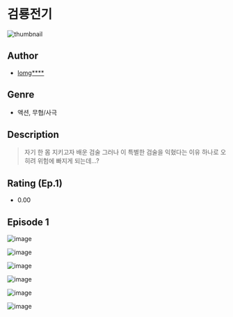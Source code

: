 # 검룡전기
![thumbnail](https://image-comic.pstatic.net/user_contents_data/challenge_comic/2023/05/23/324447/upload_7075217919599338037_480x623.jpeg)

## Author
- [lomg****](https://comic.naver.com/artistTitle?id=324447)

## Genre
- 액션, 무협/사극

## Description
> 자기 한 몸 지키고자 배운 검술 그러나 이 특별한 검술을 익혔다는 이유 하나로 오히려 위험에 빠지게 되는데...?


## Rating (Ep.1)
- 0.00

## Episode 1
![image](https://image-comic.pstatic.net/user_contents_data/challenge_comic/2023/05/23/324447/upload_3906934456432615777.jpeg)

![image](https://image-comic.pstatic.net/user_contents_data/challenge_comic/2023/05/23/324447/upload_3545512902706737251.jpeg)

![image](https://image-comic.pstatic.net/user_contents_data/challenge_comic/2023/05/23/324447/upload_3775481245047415140.jpeg)

![image](https://image-comic.pstatic.net/user_contents_data/challenge_comic/2023/05/23/324447/upload_4122816993246328678.jpeg)

![image](https://image-comic.pstatic.net/user_contents_data/challenge_comic/2023/05/23/324447/upload_7377518724476123494.jpeg)

![image](https://image-comic.pstatic.net/user_contents_data/challenge_comic/2023/05/23/324447/upload_3617905848545980979.jpeg)
